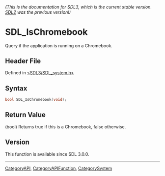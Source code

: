 ###### (This is the documentation for SDL3, which is the current stable version. [SDL2](https://wiki.libsdl.org/SDL2/) was the previous version!)
# SDL_IsChromebook

Query if the application is running on a Chromebook.

## Header File

Defined in [<SDL3/SDL_system.h>](https://github.com/libsdl-org/SDL/blob/main/include/SDL3/SDL_system.h)

## Syntax

```c
bool SDL_IsChromebook(void);
```

## Return Value

(bool) Returns true if this is a Chromebook, false otherwise.

## Version

This function is available since SDL 3.0.0.

----
[CategoryAPI](CategoryAPI), [CategoryAPIFunction](CategoryAPIFunction), [CategorySystem](CategorySystem)

